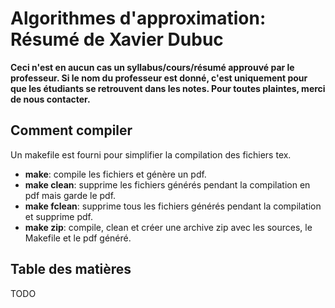 # Algorithmes d'approximation: Résumé de Xavier Dubuc

**Ceci n'est en aucun cas un syllabus/cours/résumé approuvé par le professeur.
Si le nom du professeur est donné, c'est uniquement pour que les étudiants se
retrouvent dans les notes.  Pour toutes plaintes, merci de nous contacter.**

## Comment compiler

Un makefile est fourni pour simplifier la compilation des fichiers tex.

* **make**: compile les fichiers et génère un pdf.
* **make clean**: supprime les fichiers générés pendant la compilation en pdf
  mais garde le pdf.
* **make fclean**: supprime tous les fichiers générés pendant la compilation et
  supprime pdf.
* **make zip**: compile, clean et créer une archive zip
  avec les sources, le Makefile et le pdf généré.

## Table des matières

TODO
